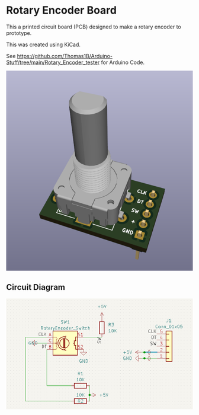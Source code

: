# Rotary Encoder Board

This a printed circuit board (PCB) designed to make a rotary encoder to prototype.

This was created using KiCad.

See https://github.com/Thomas1B/Arduino-Stuff/tree/main/Rotary_Encoder_tester for Arduino Code.


![top1](images/top%201.png)


## Circuit Diagram

![schematic](images/schematic.png)
